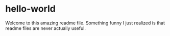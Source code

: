 # hello-world

Welcome to this amazing readme file.
Something funny I just realized is that readme files are never actually useful.
